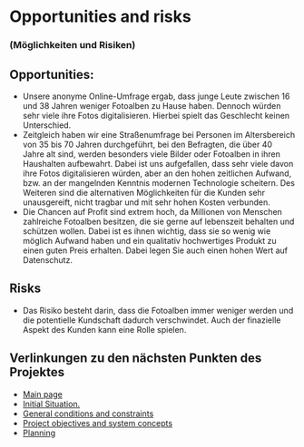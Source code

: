 # Opportunities and risks
### (Möglichkeiten und Risiken)
## Opportunities:
- Unsere anonyme Online-Umfrage ergab, dass junge Leute zwischen 16 und 38 Jahren weniger Fotoalben zu Hause haben. Dennoch würden sehr viele ihre Fotos digitalisieren. Hierbei spielt das Geschlecht keinen Unterschied.
- Zeitgleich haben wir eine Straßenumfrage bei Personen im Altersbereich von 35 bis 70 Jahren durchgeführt, bei den Befragten, die über 40 Jahre alt sind, werden besonders viele Bilder oder Fotoalben in ihren Haushalten aufbewahrt. Dabei ist uns aufgefallen, dass sehr viele davon ihre Fotos digitalisieren würden, aber an den hohen zeitlichen Aufwand, bzw. an der mangelnden Kenntnis modernen Technologie scheitern. Des Weiteren sind die alternativen Möglichkeiten für die Kunden sehr unausgereift, nicht tragbar und mit sehr hohen Kosten verbunden.
- Die Chancen auf Profit sind extrem hoch, da Millionen von Menschen zahlreiche Fotoalben besitzen, die sie gerne auf lebenszeit behalten und schützen wollen. Dabei ist es ihnen wichtig, dass sie so wenig wie möglich Aufwand haben und ein qualitativ hochwertiges Produkt zu einen guten Preis erhalten. Dabei legen Sie auch einen hohen Wert auf Datenschutz.
## Risks
-  Das Risiko besteht darin, dass die Fotoalben immer weniger werden und die potentielle Kundschaft dadurch verschwindet. Auch der finazielle Aspekt des Kunden kann eine Rolle spielen. 


## Verlinkungen zu den nächsten Punkten des Projektes
- [Main page](https://github.com/palmetspat/project1Syp/blob/main/PROJECT-PHOTOBOOK.md)
- [Initial Situation.](https://github.com/palmetspat/project1Syp/blob/main/Initial%20Situation.md)
- [General conditions and constraints](https://github.com/palmetspat/project1Syp/blob/main/General%20conditions%20and%20constraints.md)
- [Project objectives and system concepts](https://github.com/palmetspat/project1Syp/blob/main/Project%20objectives%20and%20system%20concepts.md)
- [Planning](https://github.com/palmetspat/project1Syp/blob/main/Planning.md)


